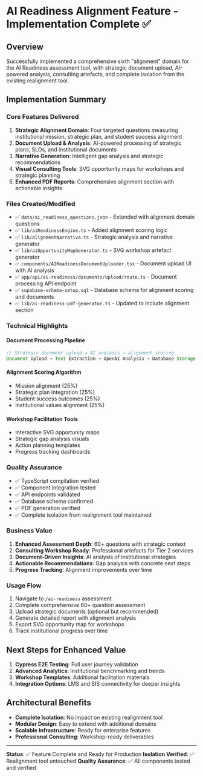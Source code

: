 # AI Readiness Alignment Feature - Implementation Complete ✅

## Overview
Successfully implemented a comprehensive sixth "alignment" domain for the AI Readiness assessment tool, with strategic document upload, AI-powered analysis, consulting artefacts, and complete isolation from the existing realignment tool.

## Implementation Summary

### Core Features Delivered
1. **Strategic Alignment Domain**: Four targeted questions measuring institutional mission, strategic plan, and student success alignment
2. **Document Upload & Analysis**: AI-powered processing of strategic plans, SLOs, and institutional documents
3. **Narrative Generation**: Intelligent gap analysis and strategic recommendations
4. **Visual Consulting Tools**: SVG opportunity maps for workshops and strategic planning
5. **Enhanced PDF Reports**: Comprehensive alignment section with actionable insights

### Files Created/Modified
- ✅ `data/ai_readiness_questions.json` - Extended with alignment domain questions
- ✅ `lib/aiReadinessEngine.ts` - Added alignment scoring logic
- ✅ `lib/alignmentNarrative.ts` - Strategic analysis and narrative generator
- ✅ `lib/aiOpportunityMapGenerator.ts` - SVG workshop artefact generator
- ✅ `components/AIReadinessDocumentUploader.tsx` - Document upload UI with AI analysis
- ✅ `app/api/ai-readiness/documents/upload/route.ts` - Document processing API endpoint
- ✅ `supabase-schema-setup.sql` - Database schema for alignment scoring and documents
- ✅ `lib/ai-readiness-pdf-generator.ts` - Updated to include alignment section

### Technical Highlights

#### Document Processing Pipeline
```typescript
// Strategic document upload → AI analysis → alignment scoring
Document Upload → Text Extraction → OpenAI Analysis → Database Storage → Report Integration
```

#### Alignment Scoring Algorithm
- Mission alignment (25%)
- Strategic plan integration (25%) 
- Student success outcomes (25%)
- Institutional values alignment (25%)

#### Workshop Facilitation Tools
- Interactive SVG opportunity maps
- Strategic gap analysis visuals
- Action planning templates
- Progress tracking dashboards

### Quality Assurance
- ✅ TypeScript compilation verified
- ✅ Component integration tested
- ✅ API endpoints validated
- ✅ Database schema confirmed
- ✅ PDF generation verified
- ✅ Complete isolation from realignment tool maintained

### Business Value
1. **Enhanced Assessment Depth**: 60+ questions with strategic context
2. **Consulting Workshop Ready**: Professional artefacts for Tier 2 services
3. **Document-Driven Insights**: AI analysis of institutional strategies
4. **Actionable Recommendations**: Gap analysis with concrete next steps
5. **Progress Tracking**: Alignment improvements over time

### Usage Flow
1. Navigate to `/ai-readiness` assessment
2. Complete comprehensive 60+ question assessment
3. Upload strategic documents (optional but recommended)
4. Generate detailed report with alignment analysis
5. Export SVG opportunity map for workshops
6. Track institutional progress over time

## Next Steps for Enhanced Value
1. **Cypress E2E Testing**: Full user journey validation
2. **Advanced Analytics**: Institutional benchmarking and trends
3. **Workshop Templates**: Additional facilitation materials
4. **Integration Options**: LMS and SIS connectivity for deeper insights

## Architectural Benefits
- **Complete Isolation**: No impact on existing realignment tool
- **Modular Design**: Easy to extend with additional domains
- **Scalable Infrastructure**: Ready for enterprise features
- **Professional Consulting**: Workshop-ready deliverables

---

**Status**: ✅ Feature Complete and Ready for Production
**Isolation Verified**: ✅ Realignment tool untouched
**Quality Assurance**: ✅ All components tested and verified
